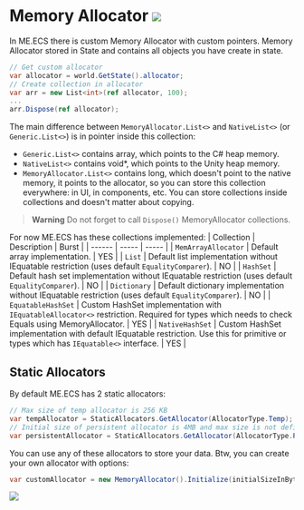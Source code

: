 # Memory Allocator [![](Logo-Tiny.png)](/../../#glossary)

In ME.ECS there is custom Memory Allocator with custom pointers.
Memory Allocator stored in State and contains all objects you have create in state.

```csharp
// Get custom allocator
var allocator = world.GetState().allocator;
// Create collection in allocator
var arr = new List<int>(ref allocator, 100);
...
arr.Dispose(ref allocator);
```

The main difference between `MemoryAllocator.List<>` and `NativeList<>` (or `Generic.List<>`) is in pointer inside this collection:
* `Generic.List<>` contains array, which points to the C# heap memory.
* `NativeList<>` contains void*, which points to the Unity heap memory.
* `MemoryAllocator.List<>` contains long, which doesn't point to the native memory, it points to the allocator, so you can store this collection everywhere: in UI, in components, etc. You can store collections inside collections and doesn't matter about copying.

> **Warning**
> Do not forget to call `Dispose()` MemoryAllocator collections.

For now ME.ECS has these collections implemented:
| Collection | Description | Burst |
| ------ | ----- | ----- |
| ```MemArrayAllocator``` | Default array implementation. | YES |
| ```List``` | Default list implementation without IEquatable restriction (uses default `EqualityComparer`). | NO |
| ```HashSet``` | Default hash set implementation without IEquatable restriction (uses default `EqualityComparer`). | NO |
| ```Dictionary``` | Default dictionary implementation without IEquatable restriction (uses default `EqualityComparer`). | NO |
| ```EquatableHashSet``` | Custom HashSet implementation with `IEquatableAllocator<>` restriction. Required for types which needs to check Equals using MemoryAllocator. | YES |
| ```NativeHashSet``` | Custom HashSet implementation with default IEquatable restriction. Use this for primitive or types which has `IEquatable<>` interface. | YES |

## Static Allocators

By default ME.ECS has 2 static allocators:

```csharp
// Max size of temp allocator is 256 KB
var tempAllocator = StaticAllocators.GetAllocator(AllocatorType.Temp);
// Initial size of persistent allocator is 4MB and max size is not defined
var persistentAllocator = StaticAllocators.GetAllocator(AllocatorType.Persistent);
```

You can use any of these allocators to store your data. Btw, you can create your own allocator with options:

```csharp
var customAllocator = new MemoryAllocator().Initialize(initialSizeInBytes, maxSizeInBytes);
```

[![](Footer.png)](/../../#glossary)

